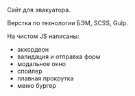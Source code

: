Сайт для эвакуатора.

Верстка по технологии БЭМ, SCSS, Gulp.

На чистом JS написаны:

-  аккордеон
-  валидация и отправка форм
-  модальное окно
-  спойлер
-  плавная прокрутка
-  меню бургер
